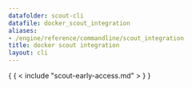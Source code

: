 ```yaml
---
datafolder: scout-cli
datafile: docker_scout_integration
aliases:
- /engine/reference/commandline/scout_integration
title: docker scout integration
layout: cli
---
```


<!--
This page is automatically generated from Docker's source code. If you want to
suggest a change to the text that appears here, open a ticket in the source
repository on GitHub:

https://github.com/docker/scout-cli
-->

{ { < include "scout-early-access.md" > } }
